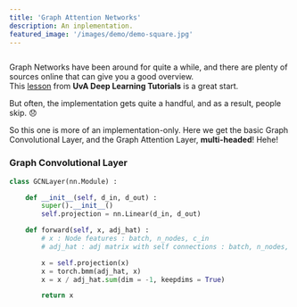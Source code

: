 ```yaml
---
title: 'Graph Attention Networks'
description: An inplementation.
featured_image: '/images/demo/demo-square.jpg'
---
```


![]()

Graph Networks have been around for quite a while, and there are plenty of sources online that can give you a good overview. <br>This [lesson](https://uvadlc-notebooks.readthedocs.io/en/latest/tutorial_notebooks/tutorial7/GNN_overview.html) from <b>UvA Deep Learning Tutorials</b> is a great start. 

But often, the implementation gets quite a handful, and as a result, people skip. 😞 

So this one is more of an implementation-only. Here we get the basic Graph Convolutional Layer, and the Graph Attention Layer, <b>multi-headed</b>! Hehe! 

### Graph Convolutional Layer
```python
class GCNLayer(nn.Module) :

    def __init__(self, d_in, d_out) :
        super().__init__()
        self.projection = nn.Linear(d_in, d_out)

    def forward(self, x, adj_hat) :
        # x : Node features : batch, n_nodes, c_in
        # adj_hat : adj matrix with self connections : batch, n_nodes, n_nodes

        x = self.projection(x)
        x = torch.bmm(adj_hat, x)
        x = x / adj_hat.sum(dim = -1, keepdims = True)

        return x 
```
